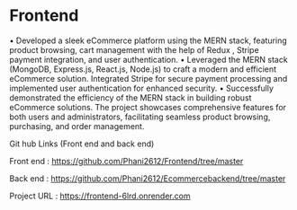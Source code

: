 # Frontend

•	Developed a sleek eCommerce platform using the MERN stack, featuring product browsing, cart management with the help of Redux , Stripe payment integration, and user authentication.
•	Leveraged the MERN stack (MongoDB, Express.js, React.js, Node.js) to craft a modern and efficient eCommerce solution. Integrated Stripe for secure payment processing and implemented user authentication for enhanced security.
•	Successfully demonstrated the efficiency of the MERN stack in building robust eCommerce solutions. The project showcases comprehensive features for both users and administrators, facilitating seamless product browsing, purchasing, and order management.

Git hub Links (Front end and back end)

Front end : https://github.com/Phani2612/Frontend/tree/master

Back end : https://github.com/Phani2612/Ecommercebackend/tree/master


Project URL : https://frontend-6lrd.onrender.com
